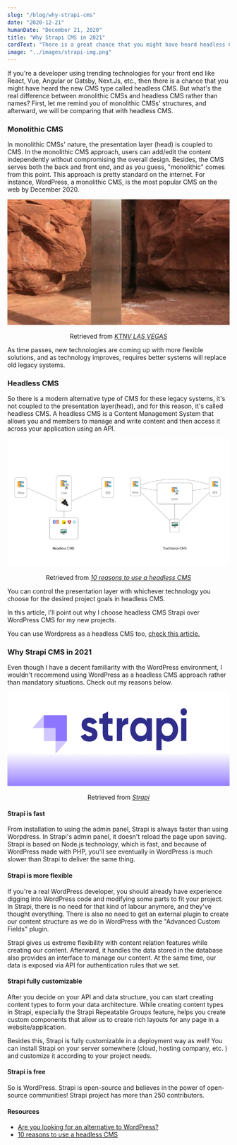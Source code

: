 ```yaml
---
slug: "/blog/why-strapi-cms"
date: "2020-12-21"
humanDate: "December 21, 2020"
title: "Why Strapi CMS in 2021"
cardText: "There is a great chance that you might have heard headless CMS. In this article, I'm reasoning my favourite one."
image: "../images/strapi-img.png"
---
```


If you're a developer using trending technologies for your front end like React, Vue, Angular or Gatsby, Next.Js, etc., then there is a chance that you might have heard the new CMS type called headless CMS.
But what's the real difference between monolithic CMSs and headless CMS rather than names?
First, let me remind you of monolithic CMSs' structures, and afterward, we will be comparing that with headless CMS.

### Monolithic CMS

In monolithic CMSs' nature, the presentation layer (head) is coupled to CMS. In the monolithic CMS approach, users can add/edit the content independently without compromising the overall design. Besides, the CMS serves both the back and front end, and as you guess, "monolithic" comes from this point. This approach is pretty standard on the internet. For instance, WordPress, a monolithic CMS, is the most popular CMS on the web by December 2020.

<div>
<img  src="../images/monolith.png" alt="Monolithic CMS"
	title="Monolithic CMS"  />
<p style="text-align:center;">Retrieved from <a style="font-style:italic;" href="https://www.ktnv.com/now-trending/mysterious-monolith-discovered-in-remote-area-of-utah" target="_blank">KTNV LAS VEGAS<a></p>
</div>

As time passes, new technologies are coming up with more flexible solutions, and as technology improves, requires better systems will replace old legacy systems.

### Headless CMS

So there is a modern alternative type of CMS for these legacy systems, it's not coupled to the presentation layer(head), and for this reason, it's called headless CMS. A headless CMS is a Content Management System that allows you and members to manage and write content and then access it across your application using an API.

<div>
<img  src="../images/ss.png" alt="CMS Structures"
	title="CMS Structures"  />
<p style="text-align:center;">Retrieved from <a style="font-style:italic;" href="https://strapi.io/blog/10-reasons-headless-cms" target="_blank">10 reasons to use a headless CMS<a></p>
</div>

You can control the presentation layer with whichever technology you choose for the desired project goals in headless CMS.

In this article, I'll point out why I choose headless CMS Strapi over WordPress CMS for my new projects.

You can use Wordpress as a headless CMS too, [check this article.](https://medium.com/pixelmatters/from-monolithic-to-headless-how-and-why-we-adapted-our-wordpress-stack-309f0536007e)

### Why Strapi CMS in 2021

Even though I have a decent familiarity with the WordPress environment, I wouldn't recommend using WordPress as a headless CMS approach rather than mandatory situations. Check out my reasons below.

<div>
<img  src="../images/strapi-img.png" alt="Strapi Headless CMS"
	title="Strapi Headless CMS"  />
<p style="text-align:center;">Retrieved from <a style="font-style:italic;" href="https://strapi.io/" target="_blank">Strapi<a></p>
</div>

#### Strapi is fast

From installation to using the admin panel, Strapi is always faster than using Worpdress. In Strapi's admin panel, it doesn't reload the page upon saving. Strapi is based on Node.js technology, which is fast, and because of WordPress made with PHP, you'll see eventually in WordPress is much slower than Strapi to deliver the same thing.

#### Strapi is more flexible

If you're a real WordPress developer, you should already have experience digging into WordPress code and modifying some parts to fit your project. In Strapi, there is no need for that kind of labour anymore, and they've thought everything. There is also no need to get an external plugin to create our content structure as we do in WordPress with the "Advanced Custom Fields" plugin.

Strapi gives us extreme flexibility with content relation features while creating our content. Afterward, it handles the data stored in the database also provides an interface to manage our content.
At the same time, our data is exposed via API for authentication rules that we set.

#### Strapi fully customizable

After you decide on your API and data structure, you can start creating content types to form your data architecture. While creating content types in Strapi, especially the Strapi Repeatable Groups feature, helps you create custom components that allow us to create rich layouts for any page in a website/application.

Besides this, Strapi is fully customizable in a deployment way as well! You can install Strapi on your server somewhere (cloud, hosting company, etc. ) and customize it according to your project needs.

#### Strapi is free

So is WordPress. Strapi is open-source and believes in the power of open-source communities! Strapi project has more than 250 contributors.

#### Resources

- [Are you looking for an alternative to WordPress?](https://strapi.io/wordpress-alternative)
- [10 reasons to use a headless CMS](https://strapi.io/blog/10-reasons-headless-cms)
